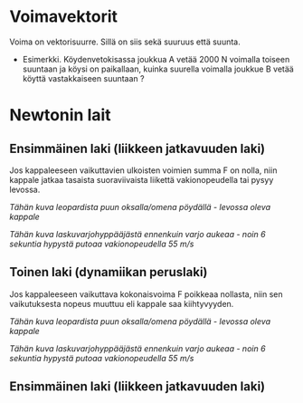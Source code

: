 # Voimavektorit

Voima on vektorisuurre. Sillä on siis sekä suuruus että suunta.

 * Esimerkki. Köydenvetokisassa joukkua A vetää 2000 N voimalla toiseen suuntaan ja köysi on paikallaan, kuinka suurella voimalla joukkue B vetää köyttä vastakkaiseen suuntaan ? 
 

# Newtonin lait

## Ensimmäinen laki (liikkeen jatkavuuden laki)

Jos kappaleeseen vaikuttavien ulkoisten voimien summa F on nolla, niin kappale jatkaa tasaista suoraviivaista liikettä vakionopeudella tai pysyy levossa.

 *Tähän kuva leopardista puun oksalla/omena pöydällä - levossa oleva kappale*

 *Tähän kuva laskuvarjohyppääjästä ennenkuin varjo aukeaa - noin 6 sekuntia hypystä putoaa vakionopeudella 55 m/s*
 
## Toinen laki (dynamiikan peruslaki)

Jos kappaleeseen vaikuttava kokonaisvoima F poikkeaa nollasta, niin sen vaikutuksesta nopeus muuttuu eli kappale saa kiihtyvyyden.

 *Tähän kuva leopardista puun oksalla/omena pöydällä - levossa oleva kappale*

 *Tähän kuva laskuvarjohyppääjästä ennenkuin varjo aukeaa - noin 6 sekuntia hypystä putoaa vakionopeudella 55 m/s*


## Ensimmäinen laki (liikkeen jatkavuuden laki)





